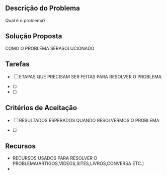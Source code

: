 
## Descrição do Problema
Qual é o problema?

## Solução Proposta
COMO O PROBLEMA SERÁSOLUCIONADO

## Tarefas
  - [ ] ETAPAS QUE PRECISAM SER FEITAS PARA RESOLVER O PROBLEMA 

  - [ ] 

  - [ ] 

## Critérios de Aceitação
  - [ ] RESULTADOS ESPERADOS QUANDO RESOLVERMOS O PROBLEMA

  - [ ]  

## Recursos

 - RECURSOS USADOS PARA RESOLVER O PROBLEMA(ARTIGOS,VIDEOS,SITES,LIVROS,CONVERSA ETC.) 
 -
